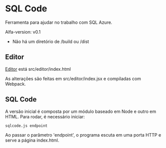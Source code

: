 SQL Code
========

Ferramenta para ajudar no trabalho com SQL Azure.

Alfa-version: v0.1

* Não há um diretório de /build ou /dist

## Editor

[Editor](src/editor/index.html) está src/editor/index.html
    
As alterações são feitas em src/editor/index.jsx e compiladas com Webpack.

## SQL Code

A versão inicial é composta por um módulo baseado em Node e outro em HTML.
Para rodar, é necessário iniciar:

    sqlcode.js endpoint 
    
Ao passar o parâmetro 'endpoint', o programa escuta em uma porta HTTP e 
serve a página index.html. 